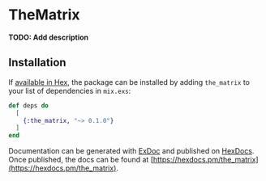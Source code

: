 # TheMatrix

**TODO: Add description**

## Installation

If [available in Hex](https://hex.pm/docs/publish), the package can be installed
by adding `the_matrix` to your list of dependencies in `mix.exs`:

```elixir
def deps do
  [
    {:the_matrix, "~> 0.1.0"}
  ]
end
```

Documentation can be generated with [ExDoc](https://github.com/elixir-lang/ex_doc)
and published on [HexDocs](https://hexdocs.pm). Once published, the docs can
be found at [https://hexdocs.pm/the_matrix](https://hexdocs.pm/the_matrix).

